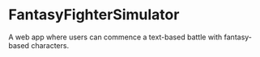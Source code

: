 # FantasyFighterSimulator
A web app where users can commence a text-based battle with fantasy-based characters.
